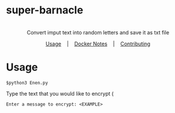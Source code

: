 # super-barnacle
<p align=center>

  <br>
  <span> Convert imput text into random letters and save it as txt file 
  <br>
</p>

<p align="center">
  <a href="#usage">Usage</a>
  &nbsp;&nbsp;&nbsp;|&nbsp;&nbsp;&nbsp;
  <a href="#docker-notes">Docker Notes</a>
  &nbsp;&nbsp;&nbsp;|&nbsp;&nbsp;&nbsp;
  <a href="#contributing">Contributing</a>
</p>

# Usage

```console
$python3 Enen.py
```
Type the text that you would like to encrypt (
```
Enter a message to encrypt: <EXAMPLE>
```
